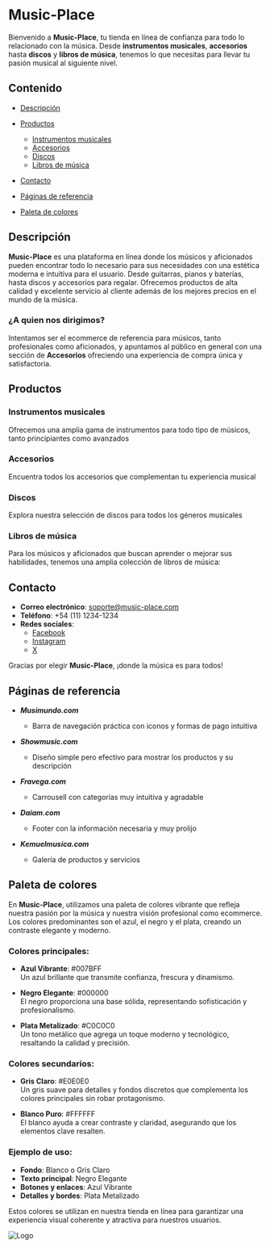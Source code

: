 

# Music-Place

Bienvenido a **Music-Place**, tu tienda en línea de confianza para todo lo relacionado con la música. Desde **instrumentos musicales**, **accesorios** hasta **discos** y **libros de música**, tenemos lo que necesitas para llevar tu pasión musical al siguiente nivel.

## Contenido

- [Descripción](#descripción)
- [Productos](#productos)
  - [Instrumentos musicales](#instrumentos-musicales)
  - [Accesorios](#accesorios)
  - [Discos](#discos)
  - [Libros de música](#libros-de-música)

- [Contacto](#contacto)
- [Páginas de referencia](#referencias)
- [Paleta de colores](#colores)


## Descripción

**Music-Place** es una plataforma en línea donde los músicos y aficionados pueden encontrar todo lo necesario para sus necesidades con una estética moderna e intuitiva para el usuario. Desde guitarras, pianos y baterías, hasta discos y accesorios para regalar. Ofrecemos productos de alta calidad y excelente servicio al cliente además de los mejores precios en el mundo de la música.



### ¿A quien nos dirigimos?
Intentamos ser el ecommerce de referencia para músicos, tanto profesionales como aficionados,
y apuntamos al público en general con una sección de **Accesorios** ofreciendo una experiencia de compra única y satisfactoria.

## Productos

### Instrumentos musicales

Ofrecemos una amplia gama de instrumentos para todo tipo de músicos, tanto principiantes como avanzados


### Accesorios

Encuentra todos los accesorios que complementan tu experiencia musical


### Discos

Explora nuestra selección de discos para todos los géneros musicales

### Libros de música

Para los músicos y aficionados que buscan aprender o mejorar sus habilidades, tenemos una amplia colección de libros de música:


## Contacto

- **Correo electrónico**: soporte@music-place.com
- **Teléfono**: +54 (11) 1234-1234
- **Redes sociales**:  
  - [Facebook](https://facebook.com/musicplace)  
  - [Instagram](https://instagram.com/musicplace)
  - [X](https://X.com/musicplace)

Gracias por elegir **Music-Place**, ¡donde la música es para todos!

## Páginas de referencia
- ***Musimundo.com***
    - Barra de navegación práctica con iconos y formas de pago intuitiva
     
- ***Showmusic.com***
    - Diseño simple pero efectivo para mostrar los productos y su descripción

- ***Fravega.com***
    - Carrousell con categorías muy intuitiva y agradable

- ***Daiam.com***
    - Footer con la información necesaria y muy prolijo
- ***Kemuelmusica.com***
    - Galería de productos y servicios

## Paleta de colores

En **Music-Place**, utilizamos una paleta de colores vibrante que refleja nuestra pasión por la música y nuestra visión profesional como ecommerce. Los colores predominantes son el azul, el negro y el plata, creando un contraste elegante y moderno.

### Colores principales:

- **Azul Vibrante**: #007BFF  
  Un azul brillante que transmite confianza, frescura y dinamismo.

- **Negro Elegante**: #000000  
  El negro proporciona una base sólida, representando sofisticación y profesionalismo.

- **Plata Metalizado**: #C0C0C0  
  Un tono metálico que agrega un toque moderno y tecnológico, resaltando la calidad y precisión.

### Colores secundarios:

- **Gris Claro**: #E0E0E0  
  Un gris suave para detalles y fondos discretos que complementa los colores principales sin robar protagonismo.

- **Blanco Puro**: #FFFFFF  
  El blanco ayuda a crear contraste y claridad, asegurando que los elementos clave resalten.

### Ejemplo de uso:

- **Fondo**: Blanco o Gris Claro
- **Texto principal**: Negro Elegante
- **Botones y enlaces**: Azul Vibrante
- **Detalles y bordes**: Plata Metalizado

Estos colores se utilizan en nuestra tienda en línea para garantizar una experiencia visual coherente y atractiva para nuestros usuarios.

![Logo]()

